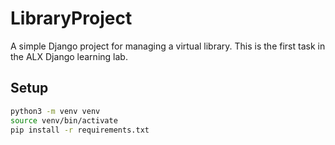 # LibraryProject

A simple Django project for managing a virtual library. This is the first task in the ALX Django learning lab.

## Setup

```bash
python3 -m venv venv
source venv/bin/activate
pip install -r requirements.txt

